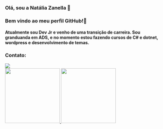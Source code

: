 ### Olá, sou a Natália Zanella :purple_heart:
### Bem vindo ao meu perfil GitHub!👋

#### Atualmente sou Dev Jr e venho de uma transição de carreira. Sou granduanda em ADS, e no momento estou fazendo cursos de C# e dotnet, wordpress e desenvolvimento de temas.


### Contato:
<div>
<a href="https://www.linkedin.com/in/natália-zanella" target="_blank"><img loading="lazy" src="https://img.shields.io/badge/-LinkedIn-%230077B5?style=for-the-badge&logo=linkedin&logoColor=white" target="_blank"></a>   
</div>

<div>
<a href="https://github.com/NataliaZanella">
<img loading="lazy" height="180em" src="https://github-readme-stats.vercel.app/api/top-langs/?username=NataliaZanella&layout=compact&langs_count=7&theme=dracula"/>
<img loading="lazy" height="180em" src="https://github-readme-stats.vercel.app/api?username=NataliaZanella&show_icons=true&theme=dracula&include_all_commits=true&count_private=true"/>
</div>
